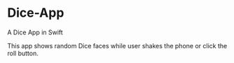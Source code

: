 # Dice-App
A Dice App in Swift

This app shows random Dice faces while user shakes the phone or click the roll button.

